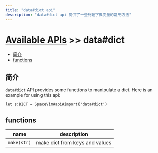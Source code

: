 ```yaml
---
title: "data#dict api"
description: "data#dict api 提供了一些处理字典变量的常用方法"
---
```


# [Available APIs](../../) >> data#dict

<!-- vim-markdown-toc GFM -->

- [简介](#简介)
- [functions](#functions)

<!-- vim-markdown-toc -->

## 简介

`data#dict` API provides some functions to manipulate a dict. Here is an example for using this api:

```vim
let s:DICT = SpaceVim#api#import('data#dict')
```

## functions

| name        | description                    |
| ----------- | ------------------------------ |
| `make(str)` | make dict from keys and values |


